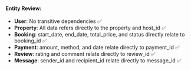 #### Entity Review:
- **User**: No transitive dependencies ✅  
- **Property**: All data refers directly to the property and host_id ✅  
- **Booking**: start_date, end_date, total_price, and status directly relate to booking_id ✅  
- **Payment**: amount, method, and date relate directly to payment_id ✅  
- **Review**: rating and comment relate directly to review_id ✅  
- **Message**: sender_id and recipient_id relate directly to message_id ✅

